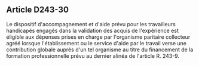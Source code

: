 ## Article D243-30

Le dispositif d'accompagnement et d'aide prévu pour les travailleurs handicapés engagés dans la validation
des acquis de l'expérience est éligible aux dépenses prises en charge par l'organisme paritaire collecteur
agréé lorsque l'établissement ou le service d'aide par le travail verse une contribution globale auprès d'un
tel organisme au titre du financement de la formation professionnelle prévu au dernier alinéa de l'article R.
243-9.

